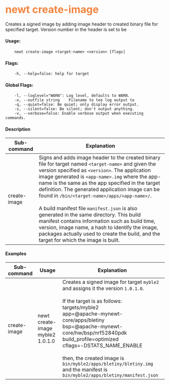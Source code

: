 ## <font color="#F2853F" style="font-size:24pt">newt create-image </font>

Creates a signed image by adding image header to created binary file for specified target. Version number in the header is set to be <version> 

#### Usage: 

```no-highlight
    newt create-image <target-name> <version> [flags]
```

#### Flags:
```no-highlight
    -h, --help=false: help for target
```

#### Global Flags:
```no-highlight
    -l, --loglevel="WARN": Log level, defaults to WARN.
    -o, --outfile string    Filename to tee log output to
    -q, --quiet=false: Be quiet; only display error output.
    -s, --silent=false: Be silent; don't output anything.
    -v, --verbose=false: Enable verbose output when executing commands.
```
#### Description

Sub-command  | Explanation
-------------| ------------------------
create-image | Signs and adds image header to the created binary file for target named `<target-name>` and given the version specified as `<version>`. The application image generated is `<app-name>.img` where the app-name is the same as the app specified in the target definition. The generated application image can be found in `/bin/<target-name>/apps/<app-name>/`. <br> <br> A build manifest file `manifest.json` is also generated in the same directory. This build manifest contains information such as build time, version, image name, a hash to identify the image, packages actually used to create the build, and the target for which the image is built.


#### Examples

 Sub-command  | Usage                  | Explanation 
-------------| -----------------------|-----------------
create-image   | newt create-image myble2 1.0.1.0 | Creates a signed image for target `myble2` and assigns it the version `1.0.1.0`. <br> <br> If the target is as follows: <br> targets/myble2 <br> app=@apache-mynewt-core/apps/bletiny <br> bsp=@apache-mynewt-core/hw/bsp/nrf52840pdk <br> build_profile=optimized <br> cflags=-DSTATS_NAME_ENABLE <br> <br> then, the created image is `bin/myble2/apps/bletiny/bletiny.img` and the manifest is `bin/myble2/apps/bletiny/manifest.json`
